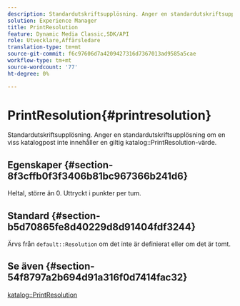 ```yaml
---
description: Standardutskriftsupplösning. Anger en standardutskriftsupplösning om en viss katalogpost inte innehåller ett giltigt PrintResolution-katalogvärde.
solution: Experience Manager
title: PrintResolution
feature: Dynamic Media Classic,SDK/API
role: Utvecklare,Affärsledare
translation-type: tm+mt
source-git-commit: f6c97606d7a4209427316d7367013ad9585a5cae
workflow-type: tm+mt
source-wordcount: '77'
ht-degree: 0%

---
```



# PrintResolution{#printresolution}

Standardutskriftsupplösning. Anger en standardutskriftsupplösning om en viss katalogpost inte innehåller en giltig katalog::PrintResolution-värde.

## Egenskaper {#section-8f3cffb0f3f3406b81bc967366b241d6}

Heltal, större än 0. Uttryckt i punkter per tum.

## Standard {#section-b5d70865fe8d40229d8d91404fdf3244}

Ärvs från `default::Resolution` om det inte är definierat eller om det är tomt.

## Se även {#section-54f8797a2b694d91a316f0d7414fac32}

[katalog::PrintResolution](../../../../../is-api/image-catalog/image-serving-api-ref/c-image-catalog-reference/c-image-svg-data-reference/c-image-data-reference/r-printresolution-cat.md#reference-4ebb2e136995470b84b7c5e10cb8e5f5)
